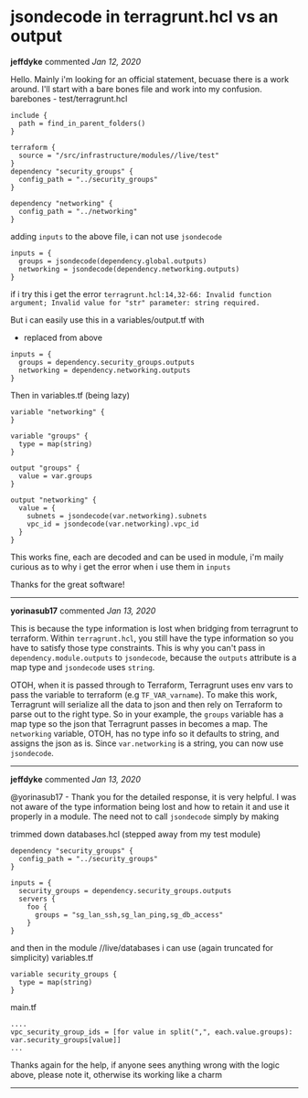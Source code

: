# jsondecode in terragrunt.hcl vs an output

**jeffdyke** commented *Jan 12, 2020*

Hello.  Mainly i'm looking for an official statement, becuase there is a work around.  I'll start with a bare bones file and work into my confusion.
barebones - 
test/terragrunt.hcl
```
include {
  path = find_in_parent_folders()
}

terraform {
  source = "/src/infrastructure/modules//live/test"
}
dependency "security_groups" {
  config_path = "../security_groups"
}

dependency "networking" {
  config_path = "../networking"
}
```

adding `inputs` to the above file, i can not use `jsondecode`
```
inputs = {
  groups = jsondecode(dependency.global.outputs)
  networking = jsondecode(dependency.networking.outputs)
}
```
if i try this i get the error `terragrunt.hcl:14,32-66: Invalid function argument; Invalid value for "str" parameter: string required.`

But i can easily use this in a variables/output.tf with
- replaced from above 
```
inputs = {
  groups = dependency.security_groups.outputs
  networking = dependency.networking.outputs
}
```

Then in variables.tf (being lazy)
```
variable "networking" {
}

variable "groups" {
  type = map(string)
}

output "groups" {
  value = var.groups
}

output "networking" {
  value = {
    subnets = jsondecode(var.networking).subnets
    vpc_id = jsondecode(var.networking).vpc_id
  }
}
```

This works fine, each are decoded and can be used in module, i'm maily curious as to why i get the error when i use them in `inputs`

Thanks for the great software!
<br />
***


**yorinasub17** commented *Jan 13, 2020*

This is because the type information is lost when bridging from terragrunt to terraform. Within `terragrunt.hcl`, you still have the type information so you have to satisfy those type constraints. This is why you can't pass in `dependency.module.outputs` to `jsondecode`, because the `outputs` attribute is a map type and `jsondecode` uses `string`.

OTOH, when it is passed through to Terraform, Terragrunt uses env vars to pass the variable to terraform (e.g `TF_VAR_varname`). To make this work, Terragrunt will serialize all the data to json and then rely on Terraform to parse out to the right type. So in your example, the `groups` variable has a map type so the json that Terragrunt passes in becomes a map. The `networking` variable, OTOH, has no type info so it defaults to string, and assigns the json as is. Since `var.networking` is a string, you can now use `jsondecode`.
***

**jeffdyke** commented *Jan 13, 2020*

@yorinasub17  - Thank you for the detailed response, it is very helpful.  I was not aware of the type information being lost and how to retain it and use it properly in a module.  The need not to call `jsondecode` simply by making

trimmed down databases.hcl (stepped away from my test module)
```
dependency "security_groups" {
  config_path = "../security_groups"
}

inputs = {
  security_groups = dependency.security_groups.outputs
  servers {
    foo {
      groups = "sg_lan_ssh,sg_lan_ping,sg_db_access"
    }
}
```
and then in the module //live/databases i can use (again truncated for simplicity)
variables.tf
```
variable security_groups {
  type = map(string)
}
```
main.tf
```
....
vpc_security_group_ids = [for value in split(",", each.value.groups): var.security_groups[value]]
...
```
Thanks again for the help, if anyone sees anything wrong with the logic above, please note it, otherwise its working like a charm
***

